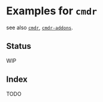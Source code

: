 # Examples for `cmdr`

see also [`cmdr`](https://github.com/hedzr/cmdr), [`cmdr-addons`](https://github.com/hedzr/cmdr-addons).

## Status

WIP


## Index

TODO




